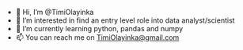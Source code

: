 - 👋 Hi, I’m @TimiOlayinka
- 👀 I’m interested in find an entry level role into data analyst/scientist
- 🌱 I’m currently learning python, pandas and numpy
- 📫 You can reach me on TimiOlayinka@gmail.com

